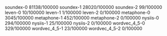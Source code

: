 soundex-0 81138/100000
soundex-1 28020/100000
soundex-2 99/100000
leven-0 10/100000
leven-1 1/100000
leven-2 0/100000
metaphone-0 3045/100000
metaphone-1 452/100000
metaphone-2 0/100000
nysiis-0 294/100000
nysiis-1 25/100000
nysiis-2 0/100000
wordvec_4_5-0 329/100000
wordvec_4_5-1 23/100000
wordvec_4_5-2 0/100000
